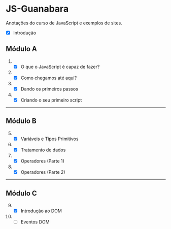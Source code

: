 # JS-Guanabara
 Anotações do curso de JavaScript e exemplos de sites.

- [x] Introdução
      
## Módulo A
1. - [x] O que o JavaScript é capaz de fazer?
2. - [x] Como chegamos até aqui?
3. - [x] Dando os primeiros passos
4. - [x] Criando o seu primeiro script
***
## Módulo B
5. - [x] Variáveis e Tipos Primitivos 
6. - [x] Tratamento de dados
7. - [x] Operadores (Parte 1)
8. - [x] Operadores (Parte 2)
***
## Módulo C
9. - [x] Introdução ao DOM
10. - [ ] Eventos DOM 
